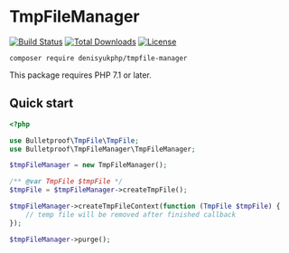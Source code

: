 # TmpFileManager

[![Build Status](https://travis-ci.org/denisyukphp/tmpfile-manager.svg?branch=master)](https://travis-ci.org/denisyukphp/tmpfile-manager) [![Total Downloads](https://poser.pugx.org/denisyukphp/tmpfile-manager/downloads)](https://packagist.org/packages/denisyukphp/tmpfile-manager) [![License](https://poser.pugx.org/denisyukphp/tmpfile-manager/license)](https://packagist.org/packages/denisyukphp/tmpfile-manager)

```
composer require denisyukphp/tmpfile-manager
```

This package requires PHP 7.1 or later.

## Quick start

```php
<?php

use Bulletproof\TmpFile\TmpFile;
use Bulletproof\TmpFileManager\TmpFileManager;

$tmpFileManager = new TmpFileManager();

/** @var TmpFile $tmpFile */
$tmpFile = $tmpFileManager->createTmpFile();

$tmpFileManager->createTmpFileContext(function (TmpFile $tmpFile) {
    // temp file will be removed after finished callback
});

$tmpFileManager->purge();
```
